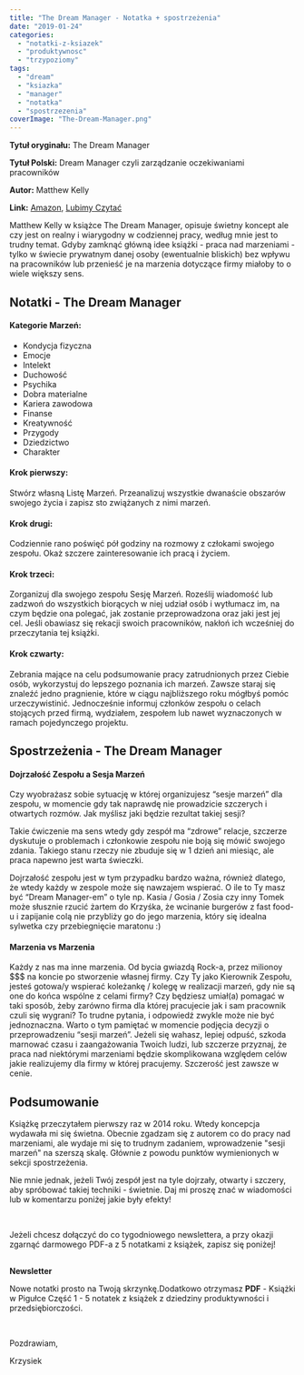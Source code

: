 ```yaml
---
title: "The Dream Manager - Notatka + spostrzeżenia"
date: "2019-01-24"
categories: 
  - "notatki-z-ksiazek"
  - "produktywnosc"
  - "trzypoziomy"
tags: 
  - "dream"
  - "ksiazka"
  - "manager"
  - "notatka"
  - "spostrzezenia"
coverImage: "The-Dream-Manager.png"
---
```


**Tytuł oryginału:** The Dream Manager  

**Tytuł Polski:** Dream Manager czyli zarządzanie oczekiwaniami pracowników  

**Autor:** Matthew Kelly  

**Link:** [Amazon](https://amzn.to/2RcLT92), [Lubimy Czytać](http://lubimyczytac.pl/ksiazka/1200/dream-manager-czyli-zarzadzanie-oczekiwaniami-pracownikow﻿)       

Matthew Kelly w książce The Dream Manager, opisuje świetny koncept ale czy jest on realny i wiarygodny w codziennej pracy, według mnie jest to trudny temat. Gdyby zamknąć główną idee książki - praca nad marzeniami - tylko w świecie prywatnym danej osoby (ewentualnie bliskich) bez wpływu na pracowników lub przenieść je na marzenia dotyczące firmy miałoby to o wiele większy sens.  

## **Notatki - The Dream Manager**

#### **Kategorie Marzeń:**

- Kondycja fizyczna
- Emocje
- Intelekt
- Duchowość
- Psychika
- Dobra materialne
- Kariera zawodowa
- Finanse
- Kreatywność
- Przygody
- Dziedzictwo
- Charakter

#### **Krok pierwszy:**

Stwórz własną Listę Marzeń. Przeanalizuj wszystkie dwanaście obszarów swojego życia i zapisz sto zwiążanych z nimi marzeń.

#### **Krok drugi:**

Codziennie rano poświęć pół godziny na rozmowy z człokami swojego zespołu. Okaż szczere zainteresowanie ich pracą i życiem.

#### **Krok trzeci:**

Zorganizuj dla swojego zespołu Sesję Marzeń. Roześlij wiadomość lub zadzwoń do wszystkich biorących w niej udział osób i wytłumacz im, na czym będzie ona polegać, jak zostanie przeprowadzona oraz jaki jest jej cel. Jeśli obawiasz się rekacji swoich pracowników, nakłoń ich wcześniej do przeczytania tej książki.

#### **Krok czwarty:**

Zebrania mające na celu podsumowanie pracy zatrudnionych przez Ciebie osób, wykorzystuj do lepszego poznania ich marzeń. Zawsze staraj się znaleźć jedno pragnienie, które w ciągu najbliższego roku mógłbyś pomóc urzeczywistinić. Jednocześnie informuj członków zespołu o celach stojących przed firmą, wydziałem, zespołem lub nawet wyznaczonych w ramach pojedynczego projektu.

## **Spostrzeżenia - The Dream Manager**

#### **Dojrzałość Zespołu a Sesja Marzeń**

Czy wyobrażasz sobie sytuację w której organizujesz “sesje marzeń” dla zespołu, w momencie gdy tak naprawdę nie prowadzicie szczerych i otwartych rozmów. Jak myślisz jaki będzie rezultat takiej sesji?

Takie ćwiczenie ma sens wtedy gdy zespół ma “zdrowe” relacje, szczerze dyskutuje o problemach i członkowie zespołu nie boją się mówić swojego zdania. Takiego stanu rzeczy nie zbuduje się w 1 dzień ani miesiąc, ale praca napewno jest warta świeczki.

Dojrzałość zespołu jest w tym przypadku bardzo ważna, również dlatego, że wtedy każdy w zespole może się nawzajem wspierać. O ile to Ty masz być “Dream Manager-em” o tyle np. Kasia / Gosia / Zosia czy inny Tomek może słusznie rzucić żartem do Krzyśka, że wcinanie burgerów z fast food-u i zapijanie colą nie przybliży go do jego marzenia, który się idealna sylwetka czy przebiegnięcie maratonu :)  

#### **Marzenia vs Marzenia**

Każdy z nas ma inne marzenia. Od bycia gwiazdą Rock-a, przez milionoy $$$ na koncie po stworzenie własnej firmy. Czy Ty jako Kierownik Zespołu, jesteś gotowa/y wspierać koleżankę / kolegę w realizacji marzeń, gdy nie są one do końca wspólne z celami firmy? Czy będziesz umiał(a) pomagać w taki sposób, żeby zarówno firma dla której pracujecie jak i sam pracownik czuli się wygrani? To trudne pytania, i odpowiedź zwykle może nie być jednoznaczna. Warto o tym pamiętać w momencie podjęcia decyzji o przeprowadzeniu “sesji marzeń”. Jeżeli się wahasz, lepiej odpuść, szkoda marnować czasu i zaangażowania Twoich ludzi, lub szczerze przyznaj, że praca nad niektórymi marzeniami będzie skomplikowana względem celów jakie realizujemy dla firmy w której pracujemy. Szczerość jest zawsze w cenie.  

## **Podsumowanie**

Książkę przeczytałem pierwszy raz w 2014 roku. Wtedy koncepcja wydawała mi się świetna. Obecnie zgadzam się z autorem co do pracy nad marzeniami, ale wydaje mi się to trudnym zadaniem, wprowadzenie "sesji marzeń" na szerszą skalę. Głównie z powodu punktów wymienionych w sekcji spostrzeżenia.

Nie mnie jednak, jeżeli Twój zespół jest na tyle dojrzały, otwarty i szczery, aby spróbować takiej techniki - świetnie. Daj mi proszę znać w wiadomości lub w komentarzu poniżej jakie były efekty!

   

Jeżeli chcesz dołączyć do co tygodniowego newslettera, a przy okazji zgarnąć darmowego PDF-a z 5 notatkami z książek, zapisz się poniżej!

## 

**Newsletter**

Nowe notatki prosto na Twoją skrzynkę.Dodatkowo otrzymasz **PDF** - Książki w Pigułce Część 1 - 5 notatek z książek z dziedziny produktywności i przedsiębiorczości.

  

   

Pozdrawiam,

Krzysiek
